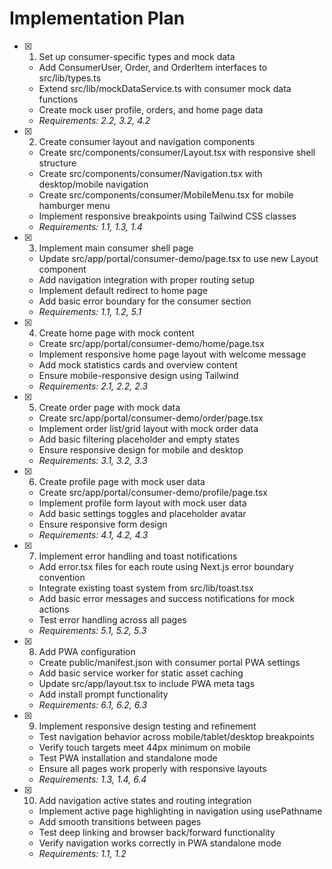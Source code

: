 # Implementation Plan

- [x] 1. Set up consumer-specific types and mock data





  - Add ConsumerUser, Order, and OrderItem interfaces to src/lib/types.ts
  - Extend src/lib/mockDataService.ts with consumer mock data functions
  - Create mock user profile, orders, and home page data
  - _Requirements: 2.2, 3.2, 4.2_

- [x] 2. Create consumer layout and navigation components





  - Create src/components/consumer/Layout.tsx with responsive shell structure
  - Create src/components/consumer/Navigation.tsx with desktop/mobile navigation
  - Create src/components/consumer/MobileMenu.tsx for mobile hamburger menu
  - Implement responsive breakpoints using Tailwind CSS classes
  - _Requirements: 1.1, 1.3, 1.4_

- [x] 3. Implement main consumer shell page





  - Update src/app/portal/consumer-demo/page.tsx to use new Layout component
  - Add navigation integration with proper routing setup
  - Implement default redirect to home page
  - Add basic error boundary for the consumer section
  - _Requirements: 1.1, 1.2, 5.1_

- [x] 4. Create home page with mock content





  - Create src/app/portal/consumer-demo/home/page.tsx
  - Implement responsive home page layout with welcome message
  - Add mock statistics cards and overview content
  - Ensure mobile-responsive design using Tailwind
  - _Requirements: 2.1, 2.2, 2.3_

- [x] 5. Create order page with mock data





  - Create src/app/portal/consumer-demo/order/page.tsx
  - Implement order list/grid layout with mock order data
  - Add basic filtering placeholder and empty states
  - Ensure responsive design for mobile and desktop
  - _Requirements: 3.1, 3.2, 3.3_

- [x] 6. Create profile page with mock user data





  - Create src/app/portal/consumer-demo/profile/page.tsx
  - Implement profile form layout with mock user data
  - Add basic settings toggles and placeholder avatar
  - Ensure responsive form design
  - _Requirements: 4.1, 4.2, 4.3_

- [x] 7. Implement error handling and toast notifications





  - Add error.tsx files for each route using Next.js error boundary convention
  - Integrate existing toast system from src/lib/toast.tsx
  - Add basic error messages and success notifications for mock actions
  - Test error handling across all pages
  - _Requirements: 5.1, 5.2, 5.3_

- [x] 8. Add PWA configuration





  - Create public/manifest.json with consumer portal PWA settings
  - Add basic service worker for static asset caching
  - Update src/app/layout.tsx to include PWA meta tags
  - Add install prompt functionality
  - _Requirements: 6.1, 6.2, 6.3_

- [x] 9. Implement responsive design testing and refinement





  - Test navigation behavior across mobile/tablet/desktop breakpoints
  - Verify touch targets meet 44px minimum on mobile
  - Test PWA installation and standalone mode
  - Ensure all pages work properly with responsive layouts
  - _Requirements: 1.3, 1.4, 6.4_

- [x] 10. Add navigation active states and routing integration





  - Implement active page highlighting in navigation using usePathname
  - Add smooth transitions between pages
  - Test deep linking and browser back/forward functionality
  - Verify navigation works correctly in PWA standalone mode
  - _Requirements: 1.1, 1.2_